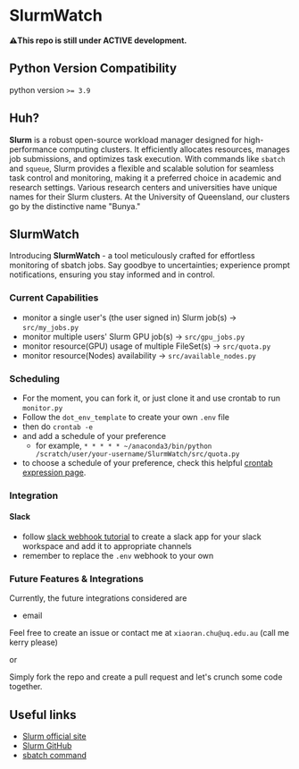 # SlurmWatch

**⚠️This repo is still under ACTIVE development.**

## Python Version Compatibility
python version `>= 3.9`

## Huh?
**Slurm** is a robust open-source workload manager designed for high-performance computing clusters. It efficiently allocates resources, manages job submissions, and optimizes task execution. With commands like `sbatch` and `squeue`, Slurm provides a flexible and scalable solution for seamless task control and monitoring, making it a preferred choice in academic and research settings. Various research centers and universities have unique names for their Slurm clusters. At the University of Queensland, our clusters go by the distinctive name "Bunya."

## SlurmWatch

Introducing **SlurmWatch** - a tool meticulously crafted for effortless monitoring of sbatch jobs. Say goodbye to uncertainties; experience prompt notifications, ensuring you stay informed and in control.

### Current Capabilities

- monitor a single user's (the user signed in) Slurm job(s) -> `src/my_jobs.py`
- monitor multiple users' Slurm GPU job(s) -> `src/gpu_jobs.py`
- monitor resource(GPU) usage of multiple FileSet(s)  -> `src/quota.py`
- monitor resource(Nodes) availability -> `src/available_nodes.py`

### Scheduling

- For the moment, you can fork it, or just clone it and use crontab to run `monitor.py`
- Follow the `dot_env_template` to create your own `.env` file
- then do `crontab -e`
- and add a schedule of your preference
  - for example, `* * * * * ~/anaconda3/bin/python /scratch/user/your-username/SlurmWatch/src/quota.py`
- to choose a schedule of your preference, check this helpful [crontab expression page](https://www.atatus.com/tools/cron).

### Integration

#### Slack

- follow [slack webhook tutorial](https://api.slack.com/messaging/webhooks) to create a slack app for your slack workspace and add it to appropriate channels
- remember to replace the `.env` webhook to your own

### Future Features & Integrations

Currently, the future integrations considered are
- email

Feel free to create an issue or contact me at `xiaoran.chu@uq.edu.au` (call me kerry please)

or

Simply fork the repo and create a pull request and let's crunch some code together.

## Useful links

- [Slurm official site](https://slurm.schedmd.com/)
- [Slurm GitHub](https://github.com/SchedMD/slurm)
- [sbatch command](https://slurm.schedmd.com/sbatch.html)